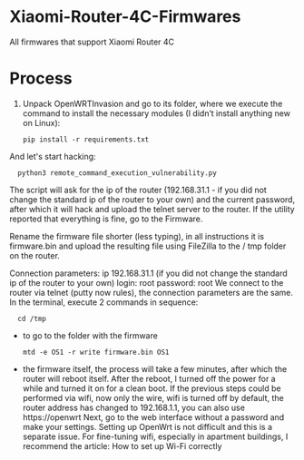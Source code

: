 # Xiaomi-Router-4C-Firmwares
All firmwares that support Xiaomi Router 4C


# Process

1. Unpack OpenWRTInvasion and go to its folder, where we execute the command to install the necessary modules (I didn’t install anything new on Linux):

       pip install -r requirements.txt

And let's start hacking:
        
      python3 remote_command_execution_vulnerability.py

The script will ask for the ip of the router (192.168.31.1 - if you did not change the standard ip of the router to your own) and the current password, after which it will hack and upload the telnet server to the router.
If the utility reported that everything is fine, go to
the Firmware.

Rename the firmware file shorter (less typing), in all instructions it is firmware.bin and upload the resulting file using FileZilla to the / tmp folder on the router.

Connection parameters: ip 192.168.31.1 (if you did not change the standard ip of the router to your own) login: root password: root
We connect to the router via telnet (putty now rules), the connection parameters are the same.
In the terminal, execute 2 commands in sequence:
    
      cd /tmp
     
- to go to the folder with the firmware

      mtd -e OS1 -r write firmware.bin OS1
  
- the firmware itself, the process will take a few minutes, after which the router will reboot itself.
After the reboot, I turned off the power for a while and turned it on for a clean boot.
If the previous steps could be performed via wifi, now only the wire, wifi is turned off by default, the router address has changed to 192.168.1.1, you can also use https://openwrt
Next, go to the web interface without a password and make your settings. Setting up OpenWrt is not difficult and this is a separate issue.
For fine-tuning wifi, especially in apartment buildings, I recommend the article: How to set up Wi-Fi correctly
